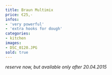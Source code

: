 ```yaml
---
title: Braun Multimix
price: €25,-
infos:
- 'very powerful'
- 'extra hooks for dough'
categories:
- kitchen
images:
- DSC_0120.JPG
sold: true
---
```


*reserve now, but available only after 20.04.2015*
